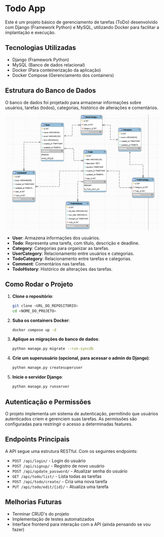 # Todo App

Este é um projeto básico de gerenciamento de tarefas (ToDo) desenvolvido com Django (Framework Python) e MySQL, utilizando Docker para facilitar a implantação e execução.

## Tecnologias Utilizadas
- Django (Framework Python)
- MySQL (Banco de dados relacional)
- Docker (Para conteinerização da aplicação)
- Docker Compose (Gerenciamento dos containers)

## Estrutura do Banco de Dados
O banco de dados foi projetado para armazenar informações sobre usuários, tarefas (todos), categorias, histórico de alterações e comentários.

![Diagrama do Banco de Dados](assets/diagram.jpeg)

- **User**: Armazena informações dos usuários.
- **Todo**: Representa uma tarefa, com título, descrição e deadline.
- **Category**: Categorias para organizar as tarefas.
- **UserCategory**: Relacionamento entre usuários e categorias.
- **TodoCategory**: Relacionamento entre tarefas e categorias.
- **Comment**: Comentários nas tarefas.
- **TodoHistory**: Histórico de alterações das tarefas.

## Como Rodar o Projeto

1. **Clone o repositório**:
   ```sh
   git clone <URL_DO_REPOSITORIO>
   cd <NOME_DO_PROJETO>
   ```

2. **Suba os containers Docker**:
   ```sh
   docker compose up -d
   ```

3. **Aplique as migrações do banco de dados**:
   ```sh
   python manage.py migrate --run-syncdb
   ```

4. **Crie um superusuário (opcional, para acessar o admin do Django)**:
   ```sh
   python manage.py createsuperuser
   ```

5. **Inicie o servidor Django**:
   ```sh
   python manage.py runserver
   ```

## Autenticação e Permissões
O projeto implementa um sistema de autenticação, permitindo que usuários autenticados criem e gerenciem suas tarefas. As permissões são configuradas para restringir o acesso a determinadas features.

## Endpoints Principais
A API segue uma estrutura RESTful. Com os seguintes endpoints:
- `POST /api/login/` - Login do usuário
- `POST /api/signup/` - Registro de novo usuário
- `POST /api/update_password/` - Atualizar senha do usuário
- `GET /api/todo/list/` - Lista todas as tarefas
- `POST /api/todo/create/` - Cria uma nova tarefa
- `PUT /api/todo/edit/{id}/` - Atualiza uma tarefa

## Melhorias Futuras
- Terminar CRUD's do projeto
- Implementação de testes automatizados
- Interface frontend para interação com a API (ainda pensando se vou fazer)
